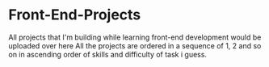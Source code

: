 # Front-End-Projects

All projects that I'm building while learning front-end development would be uploaded over here
All the projects are ordered in a sequence of 1, 2 and so on in ascending order of skills and difficulty of task i guess.
